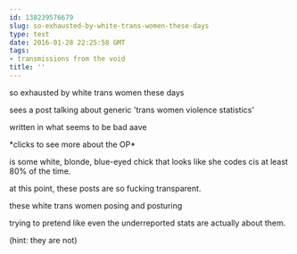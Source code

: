 ```yaml
---
id: 138239576679
slug: so-exhausted-by-white-trans-women-these-days
type: text
date: 2016-01-28 22:25:58 GMT
tags:
- transmissions from the void
title: ''
---
```


so exhausted by white trans women these days

sees a post talking about generic 'trans women violence statistics'

written in what seems to be bad aave

\*clicks to see more about the OP\*

is some white, blonde, blue-eyed chick that looks like she codes cis at least 80% of the time.

at this point, these posts are so fucking transparent.

these white trans women posing and posturing

trying to pretend like even the underreported stats are actually about them.

(hint: they are not)